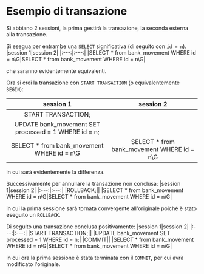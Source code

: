 # Esempio di transazione

Si abbiano 2 sessioni, la prima gestirà la transazione, la seconda esterna alla transazione.


Si esegua per entrambe una `SELECT` significativa (di seguito con `id = n`).
|session 1|session 2|
|:---:|:---:|
|SELECT * from bank_movement WHERE id = n\G|SELECT * from bank_movement WHERE id = n\G|

che saranno evidentemente equivalenti.

Ora si crei la transazione con `START TRANSACTION` (o equivalentemente `BEGIN`):

|session 1|session 2|
|:---:|:---:|
|START TRANSACTION;||
|UPDATE bank_movement SET processed = 1 WHERE id = n;|
|SELECT * from bank_movement WHERE id = n\G|SELECT * from bank_movement WHERE id = n\G|

in cui sarà evidentemente la differenza.

Successivamente per annullare la transazione non conclusa:
|session 1|session 2|
|:---:|:---:|
|ROLLBACK;||
|SELECT * from bank_movement WHERE id = n\G|SELECT * from bank_movement WHERE id = n\G|

in cui la prima sessione sarà tornata convergente all'originale poiché è stato eseguito un  `ROLLBACK`.

Di seguito una transazione conclusa positivamente:
|session 1|session 2|
|:---:|:---:|
|START TRANSACTION;||
|UPDATE bank_movement SET processed = 1 WHERE id = n;|
|COMMIT||
|SELECT * from bank_movement WHERE id = n\G|SELECT * from bank_movement WHERE id = n\G|

in cui ora la prima sessione è stata terminata con il `COMMIT`, per cui avrà modificato l'originale.